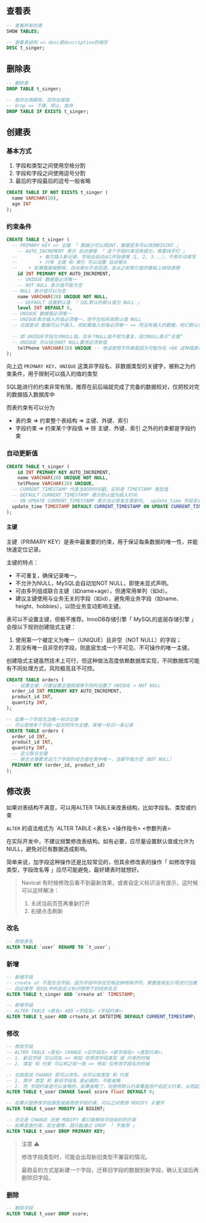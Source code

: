 ## 查看表

```sql
-- 查看所有的表
SHOW TABLES;

-- 查看表结构 => desc是description的缩写
DESC t_singer;
```



## 删除表

```sql
-- 删除表
DROP TABLE t_singer;

-- 表存在再删除，否则会报错
-- drop => 下降、停止、放弃
DROP TABLE IF EXISTS t_singer;
```



## 创建表

### 基本方式

1. 字段和类型之间使用空格分割
2. 字段和字段之间使用逗号分割
3. 最后的字段最后的逗号一般省略

```sql
CREATE TABLE IF NOT EXISTS t_singer (
  name VARCHAR(10),
  age INT
);
```



### 约束条件

```sql
CREATE TABLE t_singer (
  -- PRIMARY KEY => 主键 「 数据少可以用INT，数据变多可以改用BIGINT 」
	-- AUTO_INCREMENT 表示 自动递增 「 这个字段约束没有提示，需要纯手打 」
  -- 		+ 每次插入新记录，字段会自动从1开始递增（1, 2, 3...），不用手动填写
  -- 		+ 只有 主键 和 索引 可以设置 自动增长
  --    + 如果数据被删除，自动增长不会回退，会从之前索引值的基础上继续递增
	id INT PRIMARY KEY AUTO_INCREMENT,
	-- UNIQUE 数据值必须唯一
	-- NOT NULL 表示值不能为空
  -- NULL 表示值可以为空
	name VARCHAR(20) UNIQUE NOT NULL,
	-- DEFAULT 设置默认值 「 SQL默认的默认值为 NULL 」
	level INT DEFAULT 0,
  -- UNIQUE 数据值必须唯一
  -- UNIQUE表示插入的值必须唯一，但不包括系统默认值 NULL
  -- 也就是说 数据可以不插入，但如果插入则值必须唯一 => 而没有插入的数据，他们默认值都是NULL
  
  -- 即 UNIQUE字段允许NULL值，且多个NULL值不视为重复，因为NULL表示“无值” 
  -- UNIQUE 可以结合NOT NULL要求必须有值
	telPhone VARCHAR(20) UNIQUE -- 电话使用字符串是因为可能存在 +86 这种国家前缀
);
```

向上边 `PRIMARY KEY`、`UNIQUE` 这类非字段名、非数据类型的关键字，被称之为约束条件，用于限制可以插入的值的类型

SQL能进行的约束非常有限，推荐在前后端就完成了完备的数据校对，仅把校对完的数据插入数据库中

而表约束有可以分为

+ 表约束 => 约束整个表结构 => 主键、外键、索引
+ 字段约束 => 约束某个字段值 => 除 主键、外键、索引 之外的约束都是字段约束



### 自动更新值

```sql
CREATE TABLE t_singer (
	id INT PRIMARY KEY AUTO_INCREMENT,
	name VARCHAR(20) UNIQUE NOT NULL,
	telPhone VARCHAR(20) UNIQUE,
  -- CURRENT_TIMESTAMP 代表当前的时间戳，实际是 TIMESTAMP 类型值
  -- DEFAULT CURRENT_TIMESTAMP 表示默认值为插入时间
  -- ON UPDATE CURRENT_TIMESTAMP 表示当记录发生更新时,  update_time 字段会自动更新为当前时间戳
  update_time TIMESTAMP DEFAULT CURRENT_TIMESTAMP ON UPDATE CURRENT_TIMESTAMP;
);
```



#### 主键

主键（PRIMARY KEY）是表中最重要的约束，用于保证每条数据的唯一性，并能快速定位记录。

主键的特点：

- 不可重复，确保记录唯一。
- 不允许为NULL，MySQL会自动加NOT NULL，即使未显式声明。
- 可由多列组成联合主键（如name+age），但通常用单列（如id）。
- 建议主键使用与业务无关的字段（如id），避免用业务字段（如name、height、hobbies），以防业务变动影响主键。



表可以不设置主键，但极不推荐。InnoDB存储引擎「 MySQL的底层存储引擎 」会按以下规则创建隐式主键：

1. 使用第一个被定义为唯一（UNIQUE）且非空（NOT NULL）的字段；
2. 若没有唯一且非空的字段，则底层生成一个不可见、不可操作的唯一主键。

创建隐式主键虽然技术上可行，但这种做法高度依赖数据库实现，不同数据库可能有不同处理方式，风险极高且不可控。



```sql
CREATE TABLE orders (
  -- 设置主键，只要设置主键就相等于同时设置了 UNIQUE + NOT NULL
  order_id INT PRIMARY KEY AUTO_INCREMENT,
  product_id INT,
  quantity INT,
);
```



```sql
-- 如果一个字段无法唯一标识记录
-- 可以使用多个字段一起共同作为主键，来唯一标识一条记录
CREATE TABLE orders (
  order_id INT,
  product_id INT,
  quantity INT,
  -- 定义联合主键
  -- 联合主键要求这几个字段的组合值在表中唯一，且都不能为空（NOT NULL）
  PRIMARY KEY (order_id, product_id)
);
```



## 修改表

如果对表结构不满意，可以用ALTER TABLE来改表结构，比如字段名、类型或约束

`ALTER`  的语法格式为  `ALTER TABLE <表名> <操作指令> <参数列表>



在实际开发中，不建议频繁修改表结构。如有必要，应尽量设置默认值或允许为NULL，避免对已有数据造成影响。

简单来说，加字段这种操作还是比较常见的，但其余修改表的操作「 如修改字段类型，字段改名等 」应尽可能避免，最好建表时就想好。



> Navicat 有时候修改后看不到最新效果，或者自定义标识没有提示，这时候可以这样解决：
>
> 1. 关闭当前页签再重新打开  
> 2. 右键点击刷新



### 改名

```sql
-- 修改表名
ALTER TABLE `user` RENAME TO `t_user`;
```



### 新增

```sql
-- 新增字段 
-- create at 不是合法字段，因为字段中存在空格这种特殊字符，需要使用反引号进行包裹
-- 因此推荐 在SQL中的自定义标识使用下划线命名法
ALTER TABLE t_singer ADD `create at` TIMESTAMP;
```

```sql
-- 新增字段
-- ALTER TABLE <表名> ADD <字段名> <字段约束>;
ALTER TABLE t_user ADD crteate_at DATETIME DEFAULT CURRENT_TIMESTAMP;
```



### 修改

```sql
-- 修改字段
-- ALTER TABLE <表名> CHANGE <旧字段名> <新字段名> <类型约束>;
-- 1. 新旧字段 可以同名 => 例如 在修改字段类型 或 约束的时候
-- 2. 类型 和 约束 可以和之前一致 => 例如 仅修改字段名的时候

-- 也就是说 CHANGE 即可以改名，也可以改类型 和 约束
-- 1. 其中 类型 和 新旧字段名 是必填的，不能省略
-- 2. 而 字段约束是可以省略的，如果省略了，将使用默认约束覆盖用户自定义约束，从而起到移除用户自定义约束的效果 
ALTER TABLE t_user CHANGE level score float DEFAULT 0; 
```

```sql
-- 如果只是修改字段类型或者修改字段约束，可以之间使用 MODIFY 关键字
ALTER TABLE t_user MODIFY id BIGINT;
```

```sql
-- 无论是 CHANGE 还是 MODIFY 都只能移除字段级别的约束
-- 如果是表约束，如主键等，就只能通过 DROP 「 不推荐 」
ALTER TABLE t_user DROP PRIMARY KEY;
```

> 注意 ⚠️
>
> 修改字段类型时，可能会出现新旧类型不兼容的情况。
>
> 最稳妥的方式是新建一个字段，迁移旧字段的数据到新字段，确认无误后再删除旧字段。

### 删除

```sql
-- 删除字段
ALTER TABLE t_user DROP score;
```

